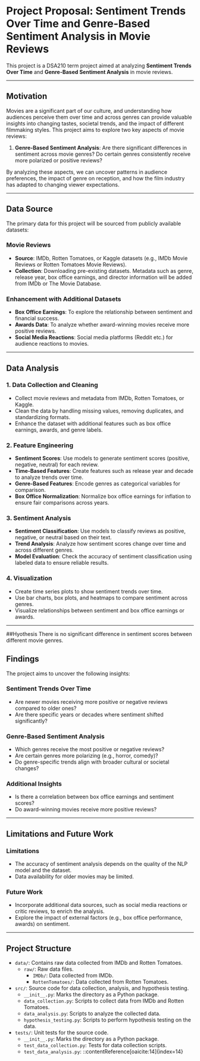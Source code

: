 # Project Proposal: Sentiment Trends Over Time and Genre-Based Sentiment Analysis in Movie Reviews

This project is a DSA210 term project aimed at analyzing **Sentiment Trends Over Time** and **Genre-Based Sentiment Analysis** in movie reviews.

---

## Motivation
Movies are a significant part of our culture, and understanding how audiences perceive them over time and across genres can provide valuable insights into changing tastes, societal trends, and the impact of different filmmaking styles. This project aims to explore two key aspects of movie reviews:

1. **Genre-Based Sentiment Analysis**: Are there significant differences in sentiment across movie genres? Do certain genres consistently receive more polarized or positive reviews?

By analyzing these aspects, we can uncover patterns in audience preferences, the impact of genre on reception, and how the film industry has adapted to changing viewer expectations.

---

## Data Source
The primary data for this project will be sourced from publicly available datasets:

### Movie Reviews
- **Source**: IMDb, Rotten Tomatoes, or Kaggle datasets (e.g., IMDb Movie Reviews or Rotten Tomatoes Movie Reviews).
- **Collection**: Downloading pre-existing datasets. Metadata such as genre, release year, box office earnings, and director information will be added from IMDb or The Movie Database.

### Enhancement with Additional Datasets
- **Box Office Earnings**: To explore the relationship between sentiment and financial success.
- **Awards Data**: To analyze whether award-winning movies receive more positive reviews.
- **Social Media Reactions**: Social media platforms (Reddit etc.) for audience reactions to movies.

---

## Data Analysis

### 1. Data Collection and Cleaning
- Collect movie reviews and metadata from IMDb, Rotten Tomatoes, or Kaggle.
- Clean the data by handling missing values, removing duplicates, and standardizing formats.
- Enhance the dataset with additional features such as box office earnings, awards, and genre labels.

### 2. Feature Engineering
- **Sentiment Scores**: Use models to generate sentiment scores (positive, negative, neutral) for each review.
- **Time-Based Features**: Create features such as release year and decade to analyze trends over time.
- **Genre-Based Features**: Encode genres as categorical variables for comparison.
- **Box Office Normalization**: Normalize box office earnings for inflation to ensure fair comparisons across years.

### 3. Sentiment Analysis
- **Sentiment Classification**: Use models to classify reviews as positive, negative, or neutral based on their text.
- **Trend Analysis**: Analyze how sentiment scores change over time and across different genres.
- **Model Evaluation**: Check the accuracy of sentiment classification using labeled data to ensure reliable results.

### 4. Visualization
- Create time series plots to show sentiment trends over time.
- Use bar charts, box plots, and heatmaps to compare sentiment across genres.
- Visualize relationships between sentiment and box office earnings or awards.

---
##Hyothesis
There is no significant difference in sentiment scores between different movie genres.

## Findings
The project aims to uncover the following insights:

### Sentiment Trends Over Time
- Are newer movies receiving more positive or negative reviews compared to older ones?
- Are there specific years or decades where sentiment shifted significantly?

### Genre-Based Sentiment Analysis
- Which genres receive the most positive or negative reviews?
- Are certain genres more polarizing (e.g., horror, comedy)?
- Do genre-specific trends align with broader cultural or societal changes?

### Additional Insights
- Is there a correlation between box office earnings and sentiment scores?
- Do award-winning movies receive more positive reviews?

---

## Limitations and Future Work

### Limitations
- The accuracy of sentiment analysis depends on the quality of the NLP model and the dataset.
- Data availability for older movies may be limited.

### Future Work
- Incorporate additional data sources, such as social media reactions or critic reviews, to enrich the analysis.
- Explore the impact of external factors (e.g., box office performance, awards) on sentiment.

----

## Project Structure

- `data/`: Contains raw data collected from IMDb and Rotten Tomatoes.
  - `raw/`: Raw data files.
    - `IMDb/`: Data collected from IMDb.
    - `RottenTomatoes/`: Data collected from Rotten Tomatoes.
- `src/`: Source code for data collection, analysis, and hypothesis testing.
  - `__init__.py`: Marks the directory as a Python package.
  - `data_collection.py`: Scripts to collect data from IMDb and Rotten Tomatoes.
  - `data_analysis.py`: Scripts to analyze the collected data.
  - `hypothesis_testing.py`: Scripts to perform hypothesis testing on the data.
- `tests/`: Unit tests for the source code.
  - `__init__.py`: Marks the directory as a Python package.
  - `test_data_collection.py`: Tests for data collection scripts.
  - `test_data_analysis.py`:
::contentReference[oaicite:14]{index=14}
